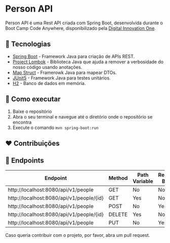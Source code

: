 # Person API

Person API é uma Rest API criada com Spring Boot, desenvolvida durante o Boot Camp Code Anywhere, disponibilizado pela [Digital Innovation One](https://web.digitalinnovation.one).

## :rocket: Tecnologias

* [Spring Boot](https://spring.io/projects/spring-boot) - Framework Java para criação de APIs REST.
* [Project Lombok](https://projectlombok.org/) - Biblioteca Java que ajuda a remover a verbosidade do nosso código usando anotações.
* [Map Struct](https://mapstruct.org/) - Framerowk Java para mapear DTOs.
* [JUnit5](https://junit.org/junit5/) - Framework Java para testes unitários.
* [H2](http://www.h2database.com/html/features.html) - Banco de dados em memória.

## :wrench: Como executar

1. Baixe o repositório
2. Abra o seu terminal e navegue até o diretório onde o repositório se encontra
3. Execute o comando `mvn spring-boot:run`

## :heart: Contribuições

## :memo: Endpoints

| Endpoint                                 | Method | Path Variable | Request Body |
|------------------------------------------|--------|---------------|--------------|
| http://localhost:8080/api/v1/people      | GET    | No            | No           |
| http://localhost:8080/api/v1/people/{id} | GET    | Yes           | No           |
| http://localhost:8080/api/v1/people      | POST   | No            | Yes          |
| http://localhost:8080/api/v1/people/{id} | DELETE | Yes           | No           |
| http://localhost:8080/api/v1/people      | PUT    | No            | Yes          |

Caso queria contribuir com o projeto, por favor, abra um pull request.
